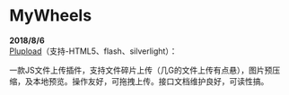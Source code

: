 # MyWheels

<B>2018/8/6</b>
<br>
<a href="https://www.plupload.com" target="_blank">Plupload</a>（支持-HTML5、flash、silverlight）：
<P>一款JS文件上传插件，支持文件碎片上传（几G的文件上传有点悬），图片预压缩，及本地预览。操作友好，可拖拽上传。接口文档维护良好，可读性搞。</P>
